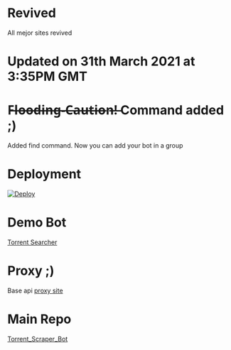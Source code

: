 # Revived
All mejor sites revived
# Updated on 31th March 2021 at 3:35PM GMT
# F̶l̶o̶o̶d̶i̶n̶g̶-̶C̶a̶u̶t̶i̶o̶n̶!̶ Command added ;)
Added find command. Now you can add your bot in a group
# Deployment
[![Deploy](https://www.herokucdn.com/deploy/button.svg)](https://dashboard.heroku.com/new?template=https://github.com/abirxox/Torrent-Searcher/tree/main)

# Demo Bot
[Torrent Searcher](https://t.me/trntsrcbot)

# Proxy ;)
Base api [proxy site](https://zero.api-zero.workers.dev/)

# Main Repo
[Torrent_Scraper_Bot](https://github.com/thehamkercat/Torrent_Scraper_Bot/tree/master)
